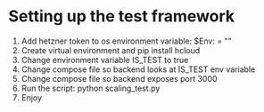 # Setting up the test framework
1. Add hetzner token to os environment variable:  $Env:<variable-name> = "<new-value>"
2. Create virtual environment and pip install hcloud
3. Change environment variable IS_TEST to true
4. Change compose file so backend looks at IS_TEST env variable
5. Change compose file so backend exposes port 3000
6. Run the script: python scaling_test.py
7. Enjoy